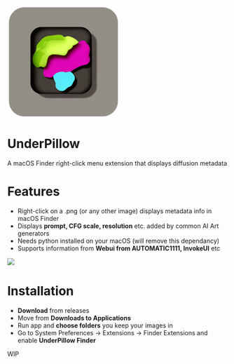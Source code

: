 ![](https://github.com/anastasiuspernat/DiffusionInfo/blob/main/UnderPillow/Assets.xcassets/AppIcon.appiconset/icon_256x256.png?raw=true)
# UnderPillow
A macOS Finder right-click menu extension that displays diffusion metadata

# Features
- Right-click on a .png (or any other image) displays metadata info in macOS Finder
- Displays **prompt, CFG scale, resolution** etc. added by common AI Art generators
- Needs python installed on your macOS (will remove this dependancy)
- Supports information from **Webui from AUTOMATIC1111, InvokeUI** etc 

![](https://github.com/anastasiuspernat/UnderPillow/blob/main/Screenshot.jpg?raw=true)

# Installation
- **Download** from releases 
- Move from **Downloads to Applications**
- Run app and **choose folders** you keep your images in
- Go to System Preferences -> Extensions -> Finder Extensions and enable **UnderPillow Finder**

WIP
